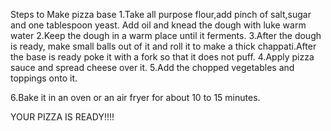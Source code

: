  Steps to Make pizza base
1.Take all purpose flour,add pinch of salt,sugar and one tablespoon yeast. Add oil and knead the dough with luke warm water
2.Keep the dough in a warm place until it ferments.
3.After the dough is ready, make small balls out of it and roll it to make a thick chappati.After the base    is ready poke it with a fork so that it does not puff.
4.Apply pizza sauce and spread cheese over it.
5.Add the chopped vegetables and toppings onto it.

6.Bake it in an oven or an air fryer for about 10 to 15 minutes.

YOUR PIZZA IS READY!!!!